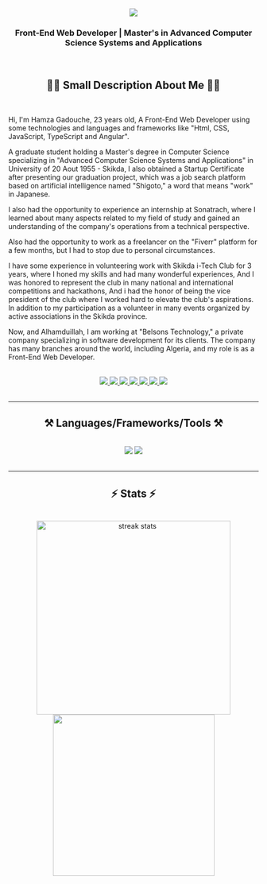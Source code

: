 

<h1 align="center">
    <img src="https://readme-typing-svg.herokuapp.com/?font=Righteous&size=35&center=true&vCenter=true&width=500&height=70&duration=3000&lines=Hi+There!+👋;+I'm+Hamza+GADOUCHE!;" />
</h1>

<h3 align="center">Front-End Web Developer | Master's in Advanced Computer Science Systems and Applications</h3>

<br/>

 <h2 align="center">👨‍💻 Small Description About Me 👨‍💻</h2>
 <br/>
 
<p>Hi, I'm Hamza Gadouche, 23 years old, A Front-End Web Developer using some technologies and languages and frameworks like "Html, CSS, JavaScript, TypeScript and Angular". 

A graduate student holding a Master's degree in Computer Science specializing in "Advanced Computer Science Systems and Applications" in University of 20 Aout 1955 - Skikda, I also obtained a Startup Certificate after presenting our graduation project, which was a job search platform based on artificial intelligence named "Shigoto," a word that means "work" in Japanese.

I also had the opportunity to experience an internship at Sonatrach, where I learned about many aspects related to my field of study and gained an understanding of the company's operations from a technical perspective.

Also had the opportunity to work as a freelancer on the "Fiverr" platform for a few months, but I had to stop due to personal circumstances.

I have some experience in volunteering work with Skikda i-Tech Club for 3 years, where I honed my skills and had many wonderful experiences, And I was honored to represent the club in many national and international competitions and hackathons, And i had the honor of being the vice president of the club where I worked hard to elevate the club's aspirations. 
In addition to my participation as a volunteer in many events organized by active associations in the Skikda province.

Now, and Alhamduillah, I am working at "Belsons Technology," a private company specializing in software development for its clients. The company has many branches around the world, including Algeria, and my role is as a Front-End Web Developer.</p>

<br/>
 
<div align="center"> 
  <a href="mailto:hamza.gadouche@univ-skikda.dz">
    <img src="https://img.shields.io/badge/Gmail-333333?style=for-the-badge&logo=gmail&logoColor=red" />
  </a>
  <a href="http://www.linkedin.com/in/hamza-gadouche-062b852b9" target="_blank">
     <img src="https://img.shields.io/badge/LinkedIn-0A66C2?style=for-the-badge&logo=linkedin&logoColor=white" target="_blank" /> <!-- sqlite, safari, google-chrome are other good icon options -->
  </a>
  <a href="https://www.instagram.com/hamza_gadouche/" target="_blank">
     <img src="https://img.shields.io/badge/Instagram-cd486b?style=for-the-badge&logo=instagram&logoColor=white" target="_blank" /> <!-- sqlite, safari, google-chrome are other good icon options -->
  </a>
     <a href="https://x.com/hamza_gadouche" target="_blank">
     <img src="https://img.shields.io/badge/X-000000?style=for-the-badge&logo=X&logoColor=white" target="_blank" /> <!-- sqlite, safari, google-chrome are other good icon options -->
  </a>
     <a href="https://medium.com/@hgdz21" target="_blank">
     <img src="https://img.shields.io/badge/Medium-000000?style=for-the-badge&logo=medium&logoColor=white" target="_blank" /> <!-- sqlite, safari, google-chrome are other good icon options -->
  </a>
     <a href="https://www.behance.net/hamzagadouche" target="_blank">
     <img src="https://img.shields.io/badge/Behance-053eff?style=for-the-badge&logo=behance&logoColor=white" target="_blank" /> <!-- sqlite, safari, google-chrome are other good icon options -->
  </a>
  </a>
     <a href="https://dribbble.com/hamza_gadouche" target="_blank">
     <img src="https://img.shields.io/badge/Dribbble-ea4c89?style=for-the-badge&logo=dribbble&logoColor=white" target="_blank" /> <!-- sqlite, safari, google-chrome are other good icon options -->
  </a>
    
</div>

</br>

 <hr/>
 
<h2 align="center">⚒️ Languages/Frameworks/Tools ⚒️</h2>
<br/>
<div align="center">
    <img src="https://skillicons.dev/icons?i=html,css,javascript,angular,typescript,bootstrap" />
    <img src="https://skillicons.dev/icons?i=vscode,github,git,figma,photoshop,blender" /><br>
</div>

<br/>
<hr/>

<h2 align="center">⚡ Stats ⚡</h2>
<br>
<div align=center>
  <img width=390 src="https://github-readme-streak-stats-salesp07.vercel.app?user=hgdz21&theme=dark&count_private=true&border_radius=10" alt="streak stats"/>
  <br/>
  <img width=325 align="center" src="https://github-readme-stats.vercel.app/api?username=hgdz21&show_icons=true&theme=dark" />
</div>

<br/><br/>


